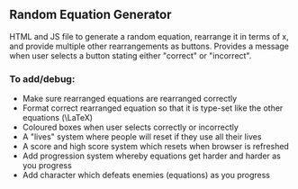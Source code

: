 ## Random Equation Generator

HTML and JS file to generate a random equation, rearrange it in terms of x, and provide multiple other rearrangements as buttons. Provides a message when user selects a button stating either "correct" or "incorrect". 

### To add/debug:
- Make sure rearranged equations are rearranged correctly
- Format correct rearranged equation so that it is type-set like the other equations (\LaTeX\)
- Coloured boxes when user selects correctly or incorrectly
- A "lives" system where people will reset if they use all their lives
- A score and high score system which resets when browser is refreshed
- Add progression system whereby equations get harder and harder as you progress
- Add character which defeats enemies (equations) as you progress